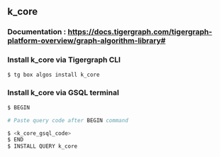 ## k_core
### Documentation : https://docs.tigergraph.com/tigergraph-platform-overview/graph-algorithm-library#
### Install k_core via Tigergraph CLI
```bash
$ tg box algos install k_core
```
### Install k_core via GSQL terminal
```bash
$ BEGIN 

# Paste query code after BEGIN command

$ <k_core_gsql_code>
$ END 
$ INSTALL QUERY k_core
```